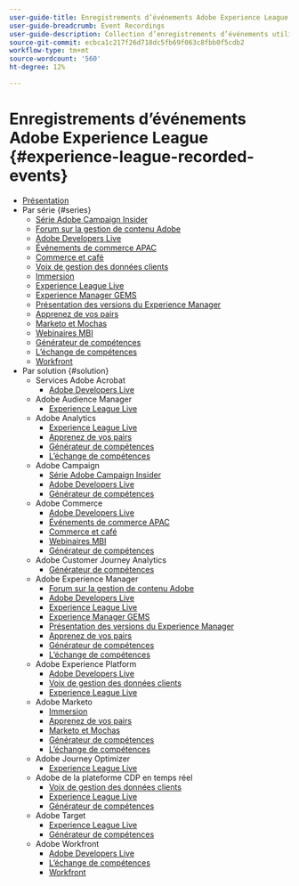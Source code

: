 ```yaml
---
user-guide-title: Enregistrements d’événements Adobe Experience League
user-guide-breadcrumb: Event Recordings
user-guide-description: Collection d’enregistrements d’événements utilisée pour utiliser les produits Enterprise d’Adobe
source-git-commit: ecbca1c217f26d718dc5fb69f063c8fbb0f5cdb2
workflow-type: tm+mt
source-wordcount: '560'
ht-degree: 12%

---
```



# Enregistrements d’événements Adobe Experience League {#experience-league-recorded-events}

+ [Présentation](overview.md)
+ Par série {#series}
   + [Série Adobe Campaign Insider](https://experienceleague.adobe.com/docs/events/adobe-campaign-insider-recordings/overview.html)
   + [Forum sur la gestion de contenu Adobe](https://experienceleague.adobe.com/docs/events/adobe-content-management-forum-recordings/overview.html)
   + [Adobe Developers Live](https://experienceleague.adobe.com/docs/events/adobe-developers-live-recordings/overview.html)
   + [Événements de commerce APAC](https://experienceleague.adobe.com/docs/events/apac-commerce-recordings/overview.html)
   + [Commerce et café](https://experienceleague.adobe.com/docs/events/commerce-and-coffee-recordings/overview.html)
   + [Voix de gestion des données clients](https://experienceleague.adobe.com/docs/events/customer-data-management-voices-recordings/overview.html)
   + [Immersion](https://experienceleague.adobe.com/docs/events/deep-dives-recordings/overview.html)
   + [Experience League Live](https://experienceleague.adobe.com/docs/events/experience-league-live-recordings/overview.html)
   + [Experience Manager GEMS](https://experienceleague.adobe.com/docs/events/experience-manager-gems-recordings/overview.html)
   + [Présentation des versions du Experience Manager](https://experienceleague.adobe.com/docs/events/aemcs-release-update-recordings/overview.html)
   + [Apprenez de vos pairs](https://experienceleague.adobe.com/docs/events/learn-from-your-peers-recordings/overview.html)
   + [Marketo et Mochas](https://experienceleague.adobe.com/docs/events/marketo-and-mochas-recordings/overview.html)
   + [Webinaires MBI](https://experienceleague.adobe.com/docs/events/mbi-webinars-recordings/overview.html)
   + [Générateur de compétences](https://experienceleague.adobe.com/docs/events/skill-builder-recordings/overview.html)
   + [L’échange de compétences](https://experienceleague.adobe.com/docs/events/the-skill-exchange-recordings/overview.html)
   + [Workfront](https://experienceleague.adobe.com/docs/events/workfront-recordings/overview.html)
+ Par solution {#solution}
   + Services Adobe Acrobat
      + [Adobe Developers Live](https://experienceleague.adobe.com/docs/events/adobe-developers-live-recordings/overview.html)
   + Adobe Audience Manager
      + [Experience League Live](https://experienceleague.adobe.com/docs/events/experience-league-live-recordings/overview.html)
   + Adobe Analytics
      + [Experience League Live](https://experienceleague.adobe.com/docs/events/experience-league-live-recordings/overview.html)
      + [Apprenez de vos pairs](https://experienceleague.adobe.com/docs/events/learn-from-your-peers-recordings/overview.html)
      + [Générateur de compétences](https://experienceleague.adobe.com/docs/events/skill-builder-recordings/overview.html)
      + [L’échange de compétences](https://experienceleague.adobe.com/docs/events/the-skill-exchange-recordings/overview.html)
   + Adobe Campaign
      + [Série Adobe Campaign Insider](https://experienceleague.adobe.com/docs/events/adobe-campaign-insider-recordings/overview.html)
      + [Adobe Developers Live](https://experienceleague.adobe.com/docs/events/adobe-developers-live-recordings/overview.html)
      + [Générateur de compétences](https://experienceleague.adobe.com/docs/events/skill-builder-recordings/overview.html)
   + Adobe Commerce
      + [Adobe Developers Live](https://experienceleague.adobe.com/docs/events/adobe-developers-live-recordings/overview.html)
      + [Événements de commerce APAC](https://experienceleague.adobe.com/docs/events/apac-commerce-recordings/overview.html)
      + [Commerce et café](https://experienceleague.adobe.com/docs/events/commerce-and-coffee-recordings/overview.html)
      + [Webinaires MBI](https://experienceleague.adobe.com/docs/events/mbi-webinars-recordings/overview.html)
      + [Générateur de compétences](https://experienceleague.adobe.com/docs/events/skill-builder-recordings/overview.html)
   + Adobe Customer Journey Analytics
      + [Générateur de compétences](https://experienceleague.adobe.com/docs/events/skill-builder-recordings/overview.html)
   + Adobe Experience Manager
      + [Forum sur la gestion de contenu Adobe](https://experienceleague.adobe.com/docs/events/adobe-content-management-forum-recordings/overview.html)
      + [Adobe Developers Live](https://experienceleague.adobe.com/docs/events/adobe-developers-live-recordings/overview.html)
      + [Experience League Live](https://experienceleague.adobe.com/docs/events/experience-league-live-recordings/overview.html)
      + [Experience Manager GEMS](https://experienceleague.adobe.com/docs/events/experience-manager-gems-recordings/overview.html)
      + [Présentation des versions du Experience Manager](https://experienceleague.adobe.com/docs/events/aemcs-release-update-recordings/overview.html)
      + [Apprenez de vos pairs](https://experienceleague.adobe.com/docs/events/learn-from-your-peers-recordings/overview.html)
      + [Générateur de compétences](https://experienceleague.adobe.com/docs/events/skill-builder-recordings/overview.html)
      + [L’échange de compétences](https://experienceleague.adobe.com/docs/events/the-skill-exchange-recordings/overview.html)
   + Adobe Experience Platform
      + [Adobe Developers Live](https://experienceleague.adobe.com/docs/events/adobe-developers-live-recordings/overview.html)
      + [Voix de gestion des données clients](https://experienceleague.adobe.com/docs/events/customer-data-management-voices-recordings/overview.html)
      + [Experience League Live](https://experienceleague.adobe.com/docs/events/experience-league-live-recordings/overview.html)
   + Adobe Marketo
      + [Immersion](https://experienceleague.adobe.com/docs/events/deep-dives-recordings/overview.html)
      + [Apprenez de vos pairs](https://experienceleague.adobe.com/docs/events/learn-from-your-peers-recordings/overview.html)
      + [Marketo et Mochas](https://experienceleague.adobe.com/docs/events/marketo-and-mochas-recordings/overview.html)
      + [Générateur de compétences](https://experienceleague.adobe.com/docs/events/skill-builder-recordings/overview.html)
      + [L’échange de compétences](https://experienceleague.adobe.com/docs/events/the-skill-exchange-recordings/overview.html)
   + Adobe Journey Optimizer
      + [Experience League Live](https://experienceleague.adobe.com/docs/events/experience-league-live-recordings/overview.html)
   + Adobe de la plateforme CDP en temps réel
      + [Voix de gestion des données clients](https://experienceleague.adobe.com/docs/events/customer-data-management-voices-recordings/overview.html)
      + [Experience League Live](https://experienceleague.adobe.com/docs/events/experience-league-live-recordings/overview.html)
      + [Générateur de compétences](https://experienceleague.adobe.com/docs/events/skill-builder-recordings/overview.html)
   + Adobe Target
      + [Experience League Live](https://experienceleague.adobe.com/docs/events/experience-league-live-recordings/overview.html)
      + [Générateur de compétences](https://experienceleague.adobe.com/docs/events/skill-builder-recordings/overview.html)
   + Adobe Workfront
      + [Adobe Developers Live](https://experienceleague.adobe.com/docs/events/adobe-developers-live-recordings/overview.html)
      + [L’échange de compétences](https://experienceleague.adobe.com/docs/events/the-skill-exchange-recordings/overview.html)
      + [Workfront](https://experienceleague.adobe.com/docs/events/workfront-recordings/overview.html)